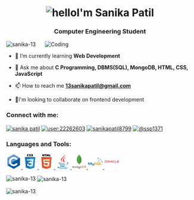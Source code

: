 <h1 align="center"><img src="https://i.pinimg.com/originals/8a/a4/59/8aa4595fb24b6ed585dddac4622b2445.gif" width="110" alt="hello"/>I'm Sanika Patil</h1>
<h3 align="center">Computer Engineering Student</h3>
<img align="right" alt="Coding" width="400" src="https://user-images.githubusercontent.com/59734313/157189039-c09b3e38-9f42-42c0-ab54-14f1574190a7.gif">

<p align="left"> <img src="https://komarev.com/ghpvc/?username=sanika-13&label=Profile%20views&color=0e75b6&style=flat" alt="sanika-13" /> </p>

- 🌱 I’m currently learning **Web Development**

- 💬 Ask me about **C Programming, DBMS(SQL), MongoDB, HTML, CSS, JavaScript**

- 📫 How to reach me **13sanikapatil@gmail.com**

- 🤝I'm looking to collaborate on frontend development

<h3 align="left">Connect with me:</h3>
<p align="left">
<a href="https://linkedin.com/in/sanika-patil-b8b8ba227/" target="blank"><img align="center" src="https://raw.githubusercontent.com/rahuldkjain/github-profile-readme-generator/master/src/images/icons/Social/linked-in-alt.svg" alt="sanika patil" height="30" width="40" /></a>
<a href="https://stackoverflow.com/users/22262603/sanika" target="blank"><img align="center" src="https://raw.githubusercontent.com/rahuldkjain/github-profile-readme-generator/master/src/images/icons/Social/stack-overflow.svg" alt="user:22262603" height="30" width="40" /></a>
<a href="https://instagram.com/sanikapatil8799" target="blank"><img align="center" src="https://raw.githubusercontent.com/rahuldkjain/github-profile-readme-generator/master/src/images/icons/Social/instagram.svg" alt="sanikapatil8799" height="30" width="40" /></a>
<a href="https://youtube.com/@ssp1371?si=GtUI99vYjN6PkZvu" target="blank"><img align="center" src="https://raw.githubusercontent.com/rahuldkjain/github-profile-readme-generator/master/src/images/icons/Social/youtube.svg" alt="@ssp1371" height="30" width="40" /></a>
</p>

<h3 align="left">Languages and Tools:</h3>
<p align="left"> <a href="https://www.cprogramming.com/" target="_blank" rel="noreferrer"> <img src="https://raw.githubusercontent.com/devicons/devicon/master/icons/c/c-original.svg" alt="c" width="40" height="40"/> </a> <a href="https://www.w3schools.com/css/" target="_blank" rel="noreferrer"> <img src="https://raw.githubusercontent.com/devicons/devicon/master/icons/css3/css3-original-wordmark.svg" alt="css3" width="40" height="40"/> </a> <a href="https://www.w3.org/html/" target="_blank" rel="noreferrer"> <img src="https://raw.githubusercontent.com/devicons/devicon/master/icons/html5/html5-original-wordmark.svg" alt="html5" width="40" height="40"/> </a> <a href="https://www.java.com" target="_blank" rel="noreferrer"> <img src="https://raw.githubusercontent.com/devicons/devicon/master/icons/java/java-original.svg" alt="java" width="40" height="40"/> </a> <a href="https://www.mongodb.com/" target="_blank" rel="noreferrer"> <img src="https://raw.githubusercontent.com/devicons/devicon/master/icons/mongodb/mongodb-original-wordmark.svg" alt="mongodb" width="40" height="40"/> </a> <a href="https://www.mysql.com/" target="_blank" rel="noreferrer"> <img src="https://raw.githubusercontent.com/devicons/devicon/master/icons/mysql/mysql-original-wordmark.svg" alt="mysql" width="40" height="40"/> </a> <a href="https://www.oracle.com/" target="_blank" rel="noreferrer"> <img src="https://raw.githubusercontent.com/devicons/devicon/master/icons/oracle/oracle-original.svg" alt="oracle" width="40" height="40"/> </a> </p>

<p><img align="left" src="https://github-readme-stats.vercel.app/api/top-langs?username=sanika-13&show_icons=true&locale=en&layout=compact" alt="sanika-13" /></p>

<p>&nbsp;<img align="center" src="https://github-readme-stats.vercel.app/api?username=sanika-13&show_icons=true&locale=en" alt="sanika-13" /></p>

<p><img align="center" src="https://github-readme-streak-stats.herokuapp.com/?user=sanika-13&" alt="sanika-13" /></p>
